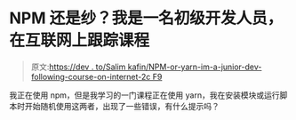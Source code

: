 # NPM 还是纱？我是一名初级开发人员，在互联网上跟踪课程

> 原文:[https://dev . to/Salim kafin/NPM-or-yarn-im-a-junior-dev-following-course-on-internet-2c F9](https://dev.to/salimkafin/npm-or-yarn-im-a-junior-dev-following-course-on-internet-2cf9)

我正在使用 npm，但是我学习的一门课程正在使用 yarn，我在安装模块或运行脚本时开始随机使用这两者，出现了一些错误，有什么提示吗？